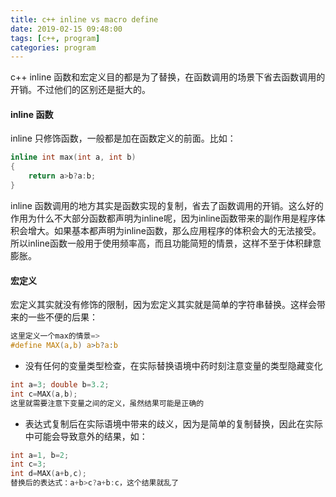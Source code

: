 ```yaml
---
title: c++ inline vs macro define
date: 2019-02-15 09:48:00
tags: [c++, program]
categories: program
---
```


c++ inline 函数和宏定义目的都是为了替换，在函数调用的场景下省去函数调用的开销。不过他们的区别还是挺大的。
<!--more -->

#### inline 函数  
inline 只修饰函数，一般都是加在函数定义的前面。比如：
```c
inline int max(int a, int b)
{
    return a>b?a:b;
}
```
inline 函数调用的地方其实是函数实现的复制，省去了函数调用的开销。这么好的作用为什么不大部分函数都声明为inline呢，因为inline函数带来的副作用是程序体积会增大。如果基本都声明为inline函数，那么应用程序的体积会大的无法接受。所以inline函数一般用于使用频率高，而且功能简短的情景，这样不至于体积肆意膨胀。


#### 宏定义  
宏定义其实就没有修饰的限制，因为宏定义其实就是简单的字符串替换。这样会带来的一些不便的后果：
```C
这里定义一个max的情景=>
#define MAX(a,b) a>b?a:b  
```

* 没有任何的变量类型检查，在实际替换语境中药时刻注意变量的类型隐藏变化  
```c
int a=3; double b=3.2;
int c=MAX(a,b);
这里就需要注意下变量之间的定义，虽然结果可能是正确的
```
* 表达式复制后在实际语境中带来的歧义，因为是简单的复制替换，因此在实际中可能会导致意外的结果，如：
```c
int a=1, b=2;
int c=3;
int d=MAX(a+b,c);
替换后的表达式：a+b>c?a+b:c，这个结果就乱了
```